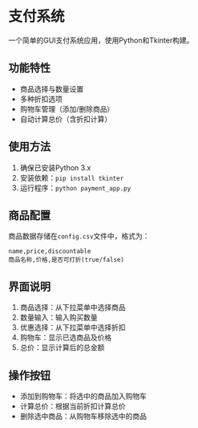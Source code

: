 # 支付系统

一个简单的GUI支付系统应用，使用Python和Tkinter构建。

## 功能特性

- 商品选择与数量设置
- 多种折扣选项
- 购物车管理（添加/删除商品）
- 自动计算总价（含折扣计算）

## 使用方法

1. 确保已安装Python 3.x
2. 安装依赖：`pip install tkinter`
3. 运行程序：`python payment_app.py`

## 商品配置

商品数据存储在`config.csv`文件中，格式为：
```
name,price,discountable
商品名称,价格,是否可打折(true/false)
```

## 界面说明

1. 商品选择：从下拉菜单中选择商品
2. 数量输入：输入购买数量
3. 优惠选择：从下拉菜单中选择折扣
4. 购物车：显示已选商品及价格
5. 总价：显示计算后的总金额

## 操作按钮

- 添加到购物车：将选中的商品加入购物车
- 计算总价：根据当前折扣计算总价
- 删除选中商品：从购物车移除选中的商品